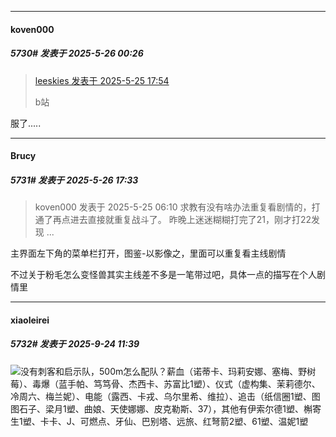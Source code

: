 ﻿
*****

####  koven000  
##### 5730#       发表于 2025-5-26 00:26

<blockquote><a href="httphttps://stage1st.com/2b/forum.php?mod=redirect&amp;goto=findpost&amp;pid=67849791&amp;ptid=2137242" target="_blank">leeskies 发表于 2025-5-25 17:54</a>

b站</blockquote>
服了.....

*****

####  Brucy  
##### 5731#       发表于 2025-5-26 17:33

<blockquote>koven000 发表于 2025-5-25 06:10
求教有没有啥办法重复看剧情的，打通了再点进去直接就重复战斗了。 昨晚上迷迷糊糊打完了21，刚才打22发现 ...</blockquote>
主界面左下角的菜单栏打开，图鉴-以影像之，里面可以重复看主线剧情

不过关于粉毛怎么变怪兽其实主线差不多是一笔带过吧，具体一点的描写在个人剧情里

*****

####  xiaoleirei  
##### 5732#       发表于 2025-9-24 11:39

<img src="https://static.stage1st.com/image/smiley/face2017/091.png" referrerpolicy="no-referrer">没有刺客和启示队，500m怎么配队？薪血（诺蒂卡、玛莉安娜、塞梅、野树莓）、毒爆（蓝手帕、笃笃骨、杰西卡、苏富比1塑）、仪式（虚构集、茉莉德尔、冷周六、梅兰妮）、电能（露西、卡戎、乌尔里希、维拉）、追击（纸信圈1塑、图图石子、梁月1塑、曲娘、天使娜娜、皮克勒斯、37），其他有伊索尔德1塑、槲寄生1塑、卡卡、J、可燃点、牙仙、巴别塔、远旅、红弩箭2塑、61塑、温妮1塑

